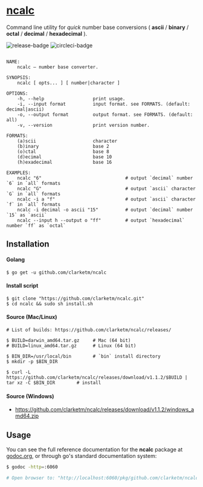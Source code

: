 # [ncalc](https://godoc.org/github.com/clarketm/ncalc)

Command line utility for *quick* number base conversions ( **ascii** / **binary** / **octal** / **decimal** / **hexadecimal** ).

![release-badge](https://img.shields.io/github/release/clarketm/ncalc.svg)
![circleci-badge](https://circleci.com/gh/clarketm/ncalc.svg?style=shield&circle-token=51853e44a4aff2fef83b0b89407ed15288bd641c)

```shell

NAME:
    ncalc – number base converter.

SYNOPSIS:
    ncalc [ opts... ] [ number|character ]

OPTIONS:
    -h, --help                  print usage.
    -i, --input format          input format. see FORMATS. (default: decimal|ascii)
    -o, --output format         output format. see FORMATS. (default: all)
    -v, --version               print version number.

FORMATS:
    (a)scii                     character
    (b)inary                    base 2
    (o)ctal                     base 8
    (d)ecimal                   base 10
    (h)exadecimal               base 16

EXAMPLES:
    ncalc "6"                               # output `decimal` number `6` in `all` formats
    ncalc "G"                               # output `ascii` character `G` in `all` formats
    ncalc -i a "f"                          # output `ascii` character `f` in `all` formats
    ncalc -i decimal -o ascii "15"          # output `decimal` number `15` as `ascii`
    ncalc --input h --output o "ff"         # output `hexadecimal` number `ff` as `octal`

```
## Installation

#### Golang
```shell
$ go get -u github.com/clarketm/ncalc
```

#### Install script
```shell
$ git clone "https://github.com/clarketm/ncalc.git"
$ cd ncalc && sudo sh install.sh
```

#### Source (Mac/Linux)
```shell
# List of builds: https://github.com/clarketm/ncalc/releases/

$ BUILD=darwin_amd64.tar.gz     # Mac (64 bit)
# BUILD=linux_amd64.tar.gz      # Linux (64 bit)

$ BIN_DIR=/usr/local/bin        # `bin` install directory
$ mkdir -p $BIN_DIR

$ curl -L https://github.com/clarketm/ncalc/releases/download/v1.1.2/$BUILD | tar xz -C $BIN_DIR        # install
```

#### Source (Windows)
* https://github.com/clarketm/ncalc/releases/download/v1.1.2/windows_amd64.zip


## Usage

You can see the full reference documentation for the **ncalc** package at [godoc.org](https://godoc.org/github.com/clarketm/ncalc), or through go's standard documentation system:
```bash
$ godoc -http=:6060

# Open browser to: "http://localhost:6060/pkg/github.com/clarketm/ncalc"  to view godoc.
```
